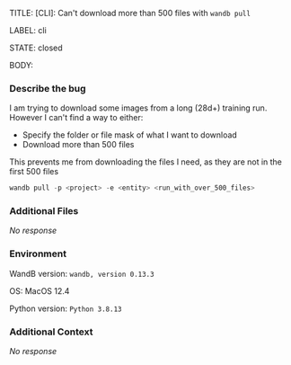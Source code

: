 TITLE:
[CLI]: Can't download more than 500 files with `wandb pull`

LABEL:
cli

STATE:
closed

BODY:
### Describe the bug

<!--- Description of the issue below  -->
I am trying to download some images from a long (28d+) training run. However I can't find a way to either:
- Specify the folder or file mask of what I want to download
- Download more than 500 files

This prevents me from downloading the files I need, as they are not in the first 500 files

<!--- A minimal code snippet between the quotes below  -->
```python
wandb pull -p <project> -e <entity> <run_with_over_500_files>
```

### Additional Files

_No response_

### Environment

WandB version: `wandb, version 0.13.3`

OS: MacOS 12.4

Python version: `Python 3.8.13`


### Additional Context

_No response_

